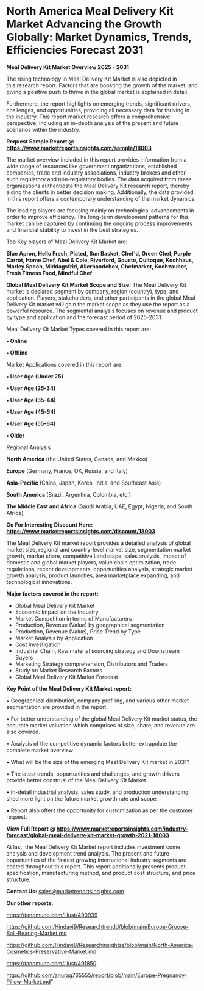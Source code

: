 # North America Meal Delivery Kit Market Advancing the Growth Globally: Market Dynamics, Trends, Efficiencies Forecast 2031

<Strong> Meal Delivery Kit Market Overview 2025 - 2031</strong>

The rising technology in Meal Delivery Kit Market is also depicted in this research report. Factors that are boosting the growth of the market, and giving a positive push to thrive in the global market is explained in detail.

Furthermore, the report highlights on emerging trends, significant drivers, challenges, and opportunities, providing all necessary data for thriving in the industry. This report market research offers a comprehensive perspective, including an in-depth analysis of the present and future scenarios within the industry.

<strong>Request Sample Report @ <a href=https://www.marketreportsinsights.com/sample/18003>https://www.marketreportsinsights.com/sample/18003</a></strong>

The market overview included in this report provides information from a wide range of resources like government organizations, established companies, trade and industry associations, industry brokers and other such regulatory and non-regulatory bodies. The data acquired from these organizations authenticate the Meal Delivery Kit research report, thereby aiding the clients in better decision making. Additionally, the data provided in this report offers a contemporary understanding of the market dynamics.

The leading players are focusing mainly on technological advancements in order to improve efficiency. The long-term development patterns for this market can be captured by continuing the ongoing process improvements and financial stability to invest in the best strategies.

Top Key players of Meal Delivery Kit Market are:

<strong>Blue Apron, Hello Fresh, Plated, Sun Basket, Chef'd, Green Chef, Purple Carrot, Home Chef, Abel & Cole, Riverford, Gousto, Quitoque, Kochhaus, Marley Spoon, Middagsfrid, Allerhandebox, Chefmarket, Kochzauber, Fresh Fitness Food, Mindful Chef</strong>

<strong><b>Global Meal Delivery Kit Market Scope and Size:</b></strong>
The Meal Delivery Kit market is declared segment by company, region (country), type, and application. Players, stakeholders, and other participants in the global Meal Delivery Kit market will gain the market scope as they use the report as a powerful resource. The segmental analysis focuses on revenue and product by type and application and the forecast period of 2025-2031.

Meal Delivery Kit Market Types covered in this report are:

<strong>• Online

• Offline</strong>

Market Applications covered in this report are:

<strong>• User Age (Under 25)

• User Age (25-34)

• User Age (35-44)

• User Age (45-54)

• User Age (55-64)

• Older</strong> 

Regional Analysis

<strong>North America</strong> (the United States, Canada, and Mexico)

<strong>Europe</strong> (Germany, France, UK, Russia, and Italy)

<strong>Asia-Pacific</strong> (China, Japan, Korea, India, and Southeast Asia)

<strong>South America</strong> (Brazil, Argentina, Colombia, etc.)

<strong>The Middle East and Africa</strong> (Saudi Arabia, UAE, Egypt, Nigeria, and South Africa)

<strong>Go For Interesting Discount Here: <a href=https://www.marketreportsinsights.com/discount/18003>https://www.marketreportsinsights.com/discount/18003</a></strong>

The Meal Delivery Kit market report provides a detailed analysis of global market size, regional and country-level market size, segmentation market growth, market share, competitive Landscape, sales analysis, impact of domestic and global market players, value chain optimization, trade regulations, recent developments, opportunities analysis, strategic market growth analysis, product launches, area marketplace expanding, and technological innovations.

<strong><b>Major factors covered in the report:</b></strong>
<ul>
  <li>Global Meal Delivery Kit Market </li>
  <li>Economic Impact on the Industry</li>
  <li>Market Competition in terms of Manufacturers</li>
  <li>Production, Revenue (Value) by geographical segmentation</li>
  <li>Production, Revenue (Value), Price Trend by Type</li>
  <li>Market Analysis by Application</li>
  <li>Cost Investigation</li>
  <li>Industrial Chain, Raw material sourcing strategy and Downstream Buyers</li>
  <li>Marketing Strategy comprehension, Distributors and Traders</li>
  <li>Study on Market Research Factors</li>
  <li>Global Meal Delivery Kit Market Forecast</li>
</ul>

<strong><b>Key Point of the Meal Delivery Kit Market report:</b></strong>

• Geographical distribution, company profiling, and various other market segmentation are provided in the report.

• For better understanding of the global Meal Delivery Kit market status, the accurate market valuation which comprises of size, share, and revenue are also covered.

• Analysis of the competitive dynamic factors better extrapolate the complete market overview

• What will be the size of the emerging Meal Delivery Kit market in 2031?

• The latest trends, opportunities and challenges, and growth drivers provide better construal of the Meal Delivery Kit Market.

• In-detail industrial analysis, sales study, and production understanding shed more light on the future market growth rate and scope.

• Report also offers the opportunity for customization as per the customer request.

<strong><b>View Full Report @ <a href=https://www.marketreportsinsights.com/industry-forecast/global-meal-delivery-kit-market-growth-2021-18003>https://www.marketreportsinsights.com/industry-forecast/global-meal-delivery-kit-market-growth-2021-18003</a></b></strong>


At last, the Meal Delivery Kit Market report includes investment come analysis and development trend analysis. The present and future opportunities of the fastest growing international industry segments are coated throughout this report. This report additionally presents product specification, manufacturing method, and product cost structure, and price structure.

<strong>Contact Us:</strong>
sales@marketreportsinsights.com

<strong>Our other reports:</strong>

<a href=https://tanomuno.com/illust/490939>https://tanomuno.com/illust/490939</a>

<a href=https://github.com/Hindavi9/Researchtrendd/blob/main/Europe-Groove-Ball-Bearing-Market.md>https://github.com/Hindavi9/Researchtrendd/blob/main/Europe-Groove-Ball-Bearing-Market.md</a>

<a href=https://github.com/Hindavi8/Researchinsightss/blob/main/North-America-Cosmetics-Preservative-Market.md>https://github.com/Hindavi8/Researchinsightss/blob/main/North-America-Cosmetics-Preservative-Market.md</a>

<a href=https://tanomuno.com/illust/491850>https://tanomuno.com/illust/491850</a>

<a href=https://github.com/anurag765555/report/blob/main/Europe-Pregnancy-Pillow-Market.md>https://github.com/anurag765555/report/blob/main/Europe-Pregnancy-Pillow-Market.md</a>"
